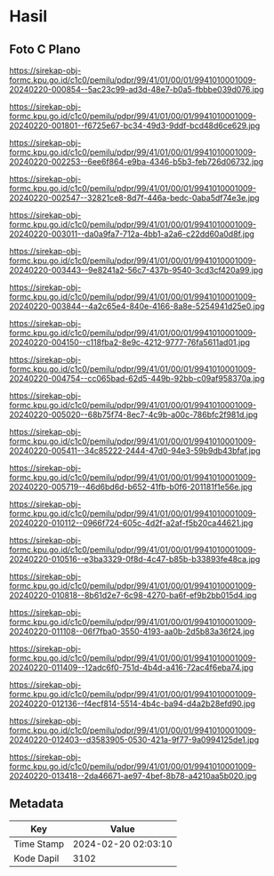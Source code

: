 # Hasil

## Foto C Plano

https://sirekap-obj-formc.kpu.go.id/c1c0/pemilu/pdpr/99/41/01/00/01/9941010001009-20240220-000854--5ac23c99-ad3d-48e7-b0a5-fbbbe039d076.jpg

https://sirekap-obj-formc.kpu.go.id/c1c0/pemilu/pdpr/99/41/01/00/01/9941010001009-20240220-001801--f6725e67-bc34-49d3-9ddf-bcd48d6ce629.jpg

https://sirekap-obj-formc.kpu.go.id/c1c0/pemilu/pdpr/99/41/01/00/01/9941010001009-20240220-002253--6ee6f864-e9ba-4346-b5b3-feb726d06732.jpg

https://sirekap-obj-formc.kpu.go.id/c1c0/pemilu/pdpr/99/41/01/00/01/9941010001009-20240220-002547--32821ce8-8d7f-446a-bedc-0aba5df74e3e.jpg

https://sirekap-obj-formc.kpu.go.id/c1c0/pemilu/pdpr/99/41/01/00/01/9941010001009-20240220-003011--da0a9fa7-712a-4bb1-a2a6-c22dd60a0d8f.jpg

https://sirekap-obj-formc.kpu.go.id/c1c0/pemilu/pdpr/99/41/01/00/01/9941010001009-20240220-003443--9e8241a2-56c7-437b-9540-3cd3cf420a99.jpg

https://sirekap-obj-formc.kpu.go.id/c1c0/pemilu/pdpr/99/41/01/00/01/9941010001009-20240220-003844--4a2c65e4-840e-4166-8a8e-5254941d25e0.jpg

https://sirekap-obj-formc.kpu.go.id/c1c0/pemilu/pdpr/99/41/01/00/01/9941010001009-20240220-004150--c118fba2-8e9c-4212-9777-76fa5611ad01.jpg

https://sirekap-obj-formc.kpu.go.id/c1c0/pemilu/pdpr/99/41/01/00/01/9941010001009-20240220-004754--cc065bad-62d5-449b-92bb-c09af958370a.jpg

https://sirekap-obj-formc.kpu.go.id/c1c0/pemilu/pdpr/99/41/01/00/01/9941010001009-20240220-005020--68b75f74-8ec7-4c9b-a00c-786bfc2f981d.jpg

https://sirekap-obj-formc.kpu.go.id/c1c0/pemilu/pdpr/99/41/01/00/01/9941010001009-20240220-005411--34c85222-2444-47d0-94e3-59b9db43bfaf.jpg

https://sirekap-obj-formc.kpu.go.id/c1c0/pemilu/pdpr/99/41/01/00/01/9941010001009-20240220-005719--46d6bd6d-b652-41fb-b0f6-201181f1e56e.jpg

https://sirekap-obj-formc.kpu.go.id/c1c0/pemilu/pdpr/99/41/01/00/01/9941010001009-20240220-010112--0966f724-605c-4d2f-a2af-f5b20ca44621.jpg

https://sirekap-obj-formc.kpu.go.id/c1c0/pemilu/pdpr/99/41/01/00/01/9941010001009-20240220-010516--e3ba3329-0f8d-4c47-b85b-b33893fe48ca.jpg

https://sirekap-obj-formc.kpu.go.id/c1c0/pemilu/pdpr/99/41/01/00/01/9941010001009-20240220-010818--8b61d2e7-6c98-4270-ba6f-ef9b2bb015d4.jpg

https://sirekap-obj-formc.kpu.go.id/c1c0/pemilu/pdpr/99/41/01/00/01/9941010001009-20240220-011108--06f7fba0-3550-4193-aa0b-2d5b83a36f24.jpg

https://sirekap-obj-formc.kpu.go.id/c1c0/pemilu/pdpr/99/41/01/00/01/9941010001009-20240220-011409--12adc6f0-751d-4b4d-a416-72ac4f6eba74.jpg

https://sirekap-obj-formc.kpu.go.id/c1c0/pemilu/pdpr/99/41/01/00/01/9941010001009-20240220-012136--f4ecf814-5514-4b4c-ba94-d4a2b28efd90.jpg

https://sirekap-obj-formc.kpu.go.id/c1c0/pemilu/pdpr/99/41/01/00/01/9941010001009-20240220-012403--d3583905-0530-421a-9f77-9a0994125de1.jpg

https://sirekap-obj-formc.kpu.go.id/c1c0/pemilu/pdpr/99/41/01/00/01/9941010001009-20240220-013418--2da46671-ae97-4bef-8b78-a4210aa5b020.jpg


## Metadata

| Key        | Value               |
| ---------- | ------------------- |
| Time Stamp | 2024-02-20 02:03:10 |
| Kode Dapil | 3102                |



